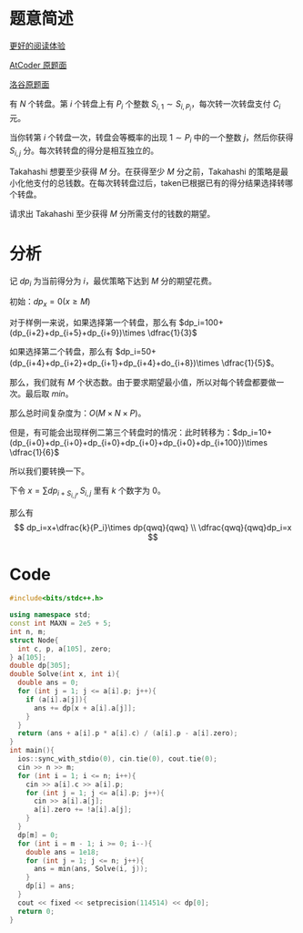 # 题意简述
[更好的阅读体验](https://www.luogu.com.cn/blog/tianbiandeshenghuo11/solution-at-abc314-e)

[AtCoder 原题面](https://atcoder.jp/contests/314/tasks/abc314_e)

[洛谷原题面](https://www.luogu.com.cn/problem/at_abc314_e)

有 $N$ 个转盘。第 $i$ 个转盘上有 $P_i$ 个整数 $S_{i,1} \sim S_{i,P_i}$，每次转一次转盘支付 $C_i$ 元。

当你转第 $i$ 个转盘一次，转盘会等概率的出现 $1 \sim P_i$ 中的一个整数 $j$，然后你获得 $S_{i,j}$ 分。每次转转盘的得分是相互独立的。

Takahashi 想要至少获得 $M$ 分。在获得至少 $M$ 分之前，Takahashi 的策略是最小化他支付的总钱数。在每次转转盘过后，taken已根据已有的得分结果选择转哪个转盘。

请求出 Takahashi 至少获得 $M$ 分所需支付的钱数的期望。

# 分析

记 $dp_i$ 为当前得分为 $i$，最优策略下达到 $M$ 分的期望花费。

初始：$dp_x=0(x \ge M)$

对于样例一来说，如果选择第一个转盘，那么有 $dp_i=100+(dp_{i+2}+dp_{i+5}+dp_{i+9})\times \dfrac{1}{3}$

如果选择第二个转盘，那么有 $dp_i=50+(dp_{i+4}+dp_{i+2}+dp_{i+1}+dp_{i+4}+do_{i+8})\times \dfrac{1}{5}$。

那么，我们就有 $M$ 个状态数。由于要求期望最小值，所以对每个转盘都要做一次。最后取 $min$。

那么总时间复杂度为：$O(M\times N\times P)$。

但是，有可能会出现样例二第三个转盘时的情况：此时转移为：$dp_i=10+(dp_{i+0}+dp_{i+0}+dp_{i+0}+dp_{i+0}+dp_{i+0}+dp_{i+100})\times \dfrac{1}{6}$

所以我们要转换一下。

下令 $x=\sum dp_{i+S_{i,j}},S_{i,j}$ 里有 $k$ 个数字为 $0$。

那么有 
$$
dp_i=x+\dfrac{k}{P_i}\times dp{qwq}{qwq}
\\
\dfrac{qwq}{qwq}dp_i=x
$$

# Code
```cpp
#include<bits/stdc++.h>

using namespace std;
const int MAXN = 2e5 + 5;
int n, m;
struct Node{
  int c, p, a[105], zero;
} a[105];
double dp[305];
double Solve(int x, int i){
  double ans = 0;
  for (int j = 1; j <= a[i].p; j++){
    if (a[i].a[j]){
      ans += dp[x + a[i].a[j]];
    }
  }
  return (ans + a[i].p * a[i].c) / (a[i].p - a[i].zero);
}
int main(){
  ios::sync_with_stdio(0), cin.tie(0), cout.tie(0);
  cin >> n >> m;
  for (int i = 1; i <= n; i++){
    cin >> a[i].c >> a[i].p;
    for (int j = 1; j <= a[i].p; j++){
      cin >> a[i].a[j];
      a[i].zero += !a[i].a[j];
    }
  }
  dp[m] = 0;
  for (int i = m - 1; i >= 0; i--){
    double ans = 1e18;
    for (int j = 1; j <= n; j++){
      ans = min(ans, Solve(i, j));
    }
    dp[i] = ans;
  }
  cout << fixed << setprecision(114514) << dp[0];
  return 0;
}
```